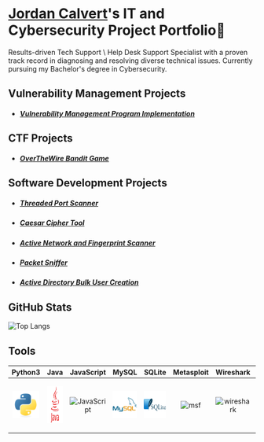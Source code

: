 <h1><a href="https://www.linkedin.com/in/awl4114awl/">Jordan Calvert</a>'s </a>IT and Cybersecurity Project Portfolio🔐</h1>
Results-driven Tech Support \ Help Desk Support Specialist with a proven track record in diagnosing and resolving diverse technical issues. Currently pursuing my Bachelor's degree in Cybersecurity.
<br />

<h2>Vulnerability Management Projects</h2>

  - ##### [Vulnerability Management Program Implementation](https://github.com/awl4114awl/vulnerability-management-program)

<h2>CTF Projects</h2> 

  - ##### [OverTheWire Bandit Game](https://github.com/awl4114awl/bandit-wargame-solutions)

<h2>Software Development Projects</h2> 

  - ##### [Threaded Port Scanner](https://github.com/awl4114awl/Threaded-Port-Scanner)
  - ##### [Caesar Cipher Tool](https://github.com/awl4114awl/Caesar-Cipher-Tool)
  - ##### [Active Network and Fingerprint Scanner](https://github.com/awl4114awl/Active-Network-and-Fingerprint-Scanner)
  - ##### [Packet Sniffer](https://github.com/awl4114awl/Packet-Sniffer)
  - ##### [Active Directory Bulk User Creation](https://github.com/awl4114awl/AD_PS)

<h2>GitHub Stats</h2>

![Top Langs](https://github-readme-stats.vercel.app/api/top-langs?username=awl4114awl&langs_count=4&layout=compact&theme=react&bg_color=1F222E&title_color=68C3D4&icon_color=F8D866&border_color=1F222E&hide=JavaScript,CSS,Java,HTML,c%2B%2B,Ren'Py")
 
<h2>Tools</h2>

| Python3 | Java | JavaScript | MySQL | SQLite | Metasploit | Wireshark | Burpsuite | Netcat | Nmap |
|---------|------|------------|-------|--------|------------|-----------|-----------|--------|------|
| <p align="center"><img src="https://github.com/devicons/devicon/blob/master/icons/python/python-original.svg" title="Python" alt="Python" width="55" height="55"/> | <p align="center"><img src="https://github.com/devicons/devicon/blob/master/icons/java/java-plain-wordmark.svg" alt="Java" width="75" height="75"/> | <p align="center"><img src="https://github.com/canaleal/devicon/blob/new-icon-kali-linux/icons/javascript/javascript-original.svg" title="JavaScript" alt="JavaScript" width="55" height="55"/> | <img src="https://github.com/devicons/devicon/blob/master/icons/mysql/mysql-original-wordmark.svg" title="MySQL" alt="MySQL" width="55" height="55"/> | <img src="https://github.com/devicons/devicon/blob/master/icons/sqlite/sqlite-original-wordmark.svg" title="SQLite" alt="SQLite" width="55" height="55"/> | <p align="center"><img src="https://asset.brandfetch.io/idFlREP4Jj/idsR5UInMm.png?updated=1712244345166" alt="msf" width="55" height="55" /> | <p align="center"><img src="https://www.kali.org/tools/wireshark/images/wireshark-logo.svg" alt="wireshark" width="55" height="55" /> | <p align="center"><img src="https://www.kali.org/tools/burpsuite/images/burpsuite-logo.svg" alt="burp" width="55" height="55" /> | <p align="center"><img src="https://www.kali.org/tools/netcat/images/netcat-logo.svg" alt="netcat" width="55" height="55" /> | <p align="center"><img src="https://nmap.org/images/sitelogo-nmap.svg" alt="nmap" width="55" height="55" /> |

